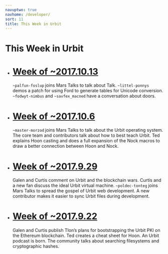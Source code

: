 ```yaml
---
navuptwo: true
navhome: /developer/
sort: 11
title: This Week in Urbit
---
```


# This Week in Urbit

<ul class="list">
  <li>
    <h1><a href="https://urbit.org/fora/posts/~2017.10.14..00.00.00..0000~/">Week of ~2017.10.13</a></h1>
    <p>
    <code>~palfun-foslup</code><b> </b>joins Mars Talks to talk about Talk. <code>~littel-ponnys</code><b> </b>demos a patch for using Ford to generate tables for Unicode conversion. <code>~fodwyt-nimbus</code><b> </b>and <code>~savfex_macned</code><b> </b>have a conversation about doors.
    </p>
  </li>
  <li>
    <h1><a href="https://urbit.org/fora/posts/~2017.10.7..00.00.00..0000~/">Week of ~2017.10.6</a></h1>
    <p>
    <code>~master-morzod</code><b> </b>joins Mars Talks to talk about the Urbit operating system. The core team and contributors talk about how to best teach Urbit. Ted explains Hoon casting and does a full expansion of the Nock macros to draw a better connection between Hoon and Nock.
    </p>
  </li>
  <li>
    <h1><a href="https://urbit.org/fora/posts/~2017.9.30..00.00.00..0000~/">Week of ~2017.9.29</a></h1>
    <p>
    Galen and Curtis comment on Urbit and the blockchain wars. Curtis and a new fan discuss the ideal Urbit virtual machine. <code>~poldec-tonteg</code><b> </b>joins Mars Talks to spread the gospel of Urbit web development. A new contributor makes it easier to sync Urbit files during development.
    </p>
  </li>
  <li>
    <h1><a href="https://urbit.org/fora/posts/~2017.9.23..00.00.00..0000~/">Week of ~2017.9.22</a></h1>
    <p>
    Galen and Curtis publish Tlon’s plans for bootstrapping the Urbit PKI on the Ethereum blockchain. Ted creates a cheat sheet for Hoon. An Urbit podcast is born. The community talks about searching filesystems and cryptographic hashes.
    </p>
  </li>
</ul>

